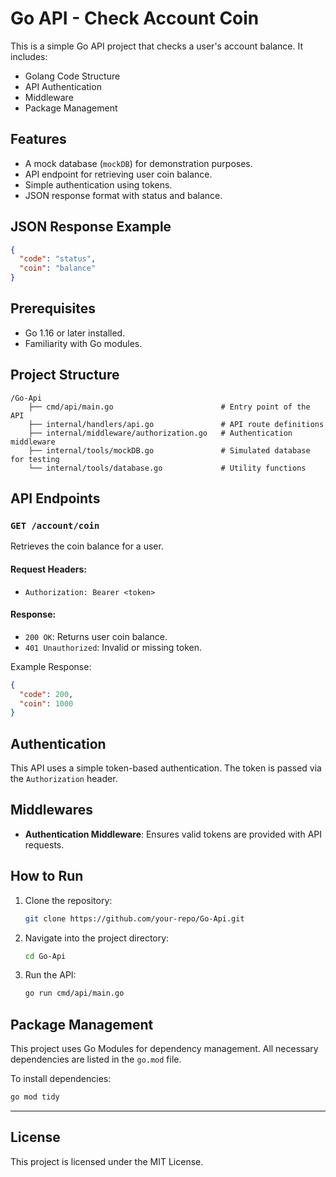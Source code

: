 # Go API - Check Account Coin

This is a simple Go API project that checks a user's account balance. It includes:

- Golang Code Structure
- API Authentication
- Middleware
- Package Management

## Features

- A mock database (`mockDB`) for demonstration purposes.
- API endpoint for retrieving user coin balance.
- Simple authentication using tokens.
- JSON response format with status and balance.

## JSON Response Example

```json
{
  "code": "status",
  "coin": "balance"
}
```

## Prerequisites

- Go 1.16 or later installed.
- Familiarity with Go modules.

## Project Structure

```plaintext
/Go-Api
    ├── cmd/api/main.go                        # Entry point of the API
    ├── internal/handlers/api.go               # API route definitions
    ├── internal/middleware/authorization.go   # Authentication middleware
    ├── internal/tools/mockDB.go               # Simulated database for testing
    └── internal/tools/database.go             # Utility functions
```

## API Endpoints

### `GET /account/coin`

Retrieves the coin balance for a user.

#### Request Headers:

- `Authorization: Bearer <token>`

#### Response:

- `200 OK`: Returns user coin balance.
- `401 Unauthorized`: Invalid or missing token.

Example Response:

```json
{
  "code": 200,
  "coin": 1000
}
```

## Authentication

This API uses a simple token-based authentication. The token is passed via the `Authorization` header.

## Middlewares

- **Authentication Middleware**: Ensures valid tokens are provided with API requests.

## How to Run

1. Clone the repository:

   ```bash
   git clone https://github.com/your-repo/Go-Api.git
   ```

2. Navigate into the project directory:

   ```bash
   cd Go-Api
   ```

3. Run the API:
   ```bash
   go run cmd/api/main.go
   ```

## Package Management

This project uses Go Modules for dependency management. All necessary dependencies are listed in the `go.mod` file.

To install dependencies:

```bash
go mod tidy
```

---

## License

This project is licensed under the MIT License.
